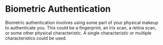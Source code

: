 
# Biometric Authentication
Biometric authentication involves using some part of your physical makeup to authenticate you. This could be a fingerprint, an iris scan, a retina scan, or some other physical characteristic. A single characteristic or multiple characteristics could be used.

